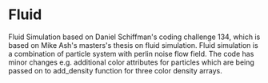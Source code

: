 # Fluid
Fluid Simulation based on Daniel Schiffman's coding challenge 134, which is based on Mike Ash's masters's thesis on fluid simulation. Fluid simulation is a combination of particle system with perlin noise flow field. The code has minor changes e.g. additional color attributes for particles which are being passed on to add_density function for three color density arrays.
